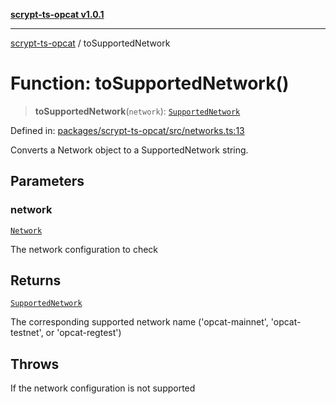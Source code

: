 [**scrypt-ts-opcat v1.0.1**](../README.md)

***

[scrypt-ts-opcat](../README.md) / toSupportedNetwork

# Function: toSupportedNetwork()

> **toSupportedNetwork**(`network`): [`SupportedNetwork`](../type-aliases/SupportedNetwork.md)

Defined in: [packages/scrypt-ts-opcat/src/networks.ts:13](https://github.com/OPCAT-Labs/ts-tools/blob/e67b8657b34dbf57f8a4f9bdf87cdc2742db16bb/packages/scrypt-ts-opcat/src/networks.ts#L13)

Converts a Network object to a SupportedNetwork string.

## Parameters

### network

[`Network`](../classes/Network.md)

The network configuration to check

## Returns

[`SupportedNetwork`](../type-aliases/SupportedNetwork.md)

The corresponding supported network name ('opcat-mainnet', 'opcat-testnet', or 'opcat-regtest')

## Throws

If the network configuration is not supported
